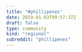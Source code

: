 ```yaml
---
title: "#phillipenes"
date: 2019-01-03T09:57:37Z
draft: false
type: community
kind: "regional"
subreddit: "phillipenes"
---
```


